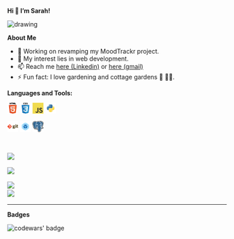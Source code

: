 

**Hi 👋 I’m Sarah!** 

<img src="https://i.imgur.com/R0fW6fb.gif" alt="drawing" width="200"/>

**About Me**

- 🔭 Working on revamping my MoodTrackr project.
- 🤔 My interest lies in web development.
- 📫 Reach me [here (Linkedin)](https://www.linkedin.com/in/sarah-so-dev/) or [here (gmail) ](https://mail.google.com/mail/?)
- ⚡ Fun fact: I love gardening and cottage gardens 🌱 👵🏻.

**Languages and Tools:**

<code><img height="25" src="https://raw.githubusercontent.com/github/explore/80688e429a7d4ef2fca1e82350fe8e3517d3494d/topics/html/html.png"></code>
<code><img height="25" src="https://raw.githubusercontent.com/github/explore/80688e429a7d4ef2fca1e82350fe8e3517d3494d/topics/css/css.png"></code>
<code><img height="25" src="https://raw.githubusercontent.com/github/explore/80688e429a7d4ef2fca1e82350fe8e3517d3494d/topics/javascript/javascript.png"></code>
<code><img height="25" src="https://raw.githubusercontent.com/github/explore/80688e429a7d4ef2fca1e82350fe8e3517d3494d/topics/python/python.png"></code>

<code><img height="25" src="https://raw.githubusercontent.com/github/explore/80688e429a7d4ef2fca1e82350fe8e3517d3494d/topics/git/git.png"></code>
<code><img height="25" src="https://raw.githubusercontent.com/github/explore/80688e429a7d4ef2fca1e82350fe8e3517d3494d/topics/webpack/webpack.png"></code>
<code><img height="25" src="https://raw.githubusercontent.com/github/explore/80688e429a7d4ef2fca1e82350fe8e3517d3494d/topics/postgresql/postgresql.png"></code>

<br/>

![](https://github-readme-stats.vercel.app/api?username=ssarahs-lab&theme=nord&hide_border=false&include_all_commits=true&count_private=true)<br/>

![](https://github-readme-streak-stats.herokuapp.com/?user=ssarahs-lab&theme=nord&hide_border=false)<br/>

![](https://github-readme-stats.vercel.app/api/top-langs/?username=ssarahs-lab&theme=nord&hide_border=false&include_all_commits=true&count_private=false&layout=compact) <br/>
![](https://visitcount.itsvg.in/api?id=ssarahs-lab&icon=0&color=12)


----


<!---
ssarahs-lab/ssarahs-lab is a ✨ special ✨ repository because its `README.md` (this file) appears on your GitHub profile.
You can click the Preview link to take a look at your changes.
--->

**Badges** 
<br/>

<img src="https://www.codewars.com/users/ssarahs/badges/micro" alt="codewars' badge">

